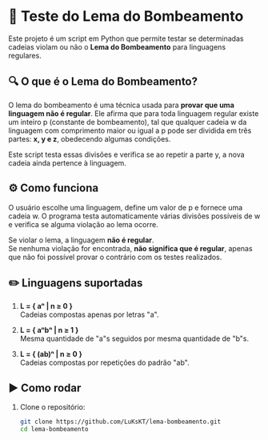 # 📌 Teste do Lema do Bombeamento

Este projeto é um script em Python que permite testar se determinadas cadeias violam ou não o **Lema do Bombeamento** para linguagens regulares.

## 🔍 O que é o Lema do Bombeamento?

O lema do bombeamento é uma técnica usada para **provar que uma linguagem não é regular**. Ele afirma que para toda linguagem regular existe um inteiro p (constante de bombeamento), tal que qualquer cadeia w da linguagem com comprimento maior ou igual a p pode ser dividida em três partes: **x, y e z**, obedecendo algumas condições. 

Este script testa essas divisões e verifica se ao repetir a parte y, a nova cadeia ainda pertence à linguagem.

## ⚙️ Como funciona

O usuário escolhe uma linguagem, define um valor de p e fornece uma cadeia w. O programa testa automaticamente várias divisões possíveis de w e verifica se alguma violação ao lema ocorre.

Se violar o lema, a linguagem **não é regular**.  
Se nenhuma violação for encontrada, **não significa que é regular**, apenas que não foi possível provar o contrário com os testes realizados.

## ✏️ Linguagens suportadas

1. **L = { aⁿ | n ≥ 0 }**  
   Cadeias compostas apenas por letras "a".

2. **L = { aⁿbⁿ | n ≥ 1 }**  
   Mesma quantidade de "a"s seguidos por mesma quantidade de "b"s.

3. **L = { (ab)ⁿ | n ≥ 0 }**  
   Cadeias compostas por repetições do padrão "ab".

## ▶️ Como rodar

1. Clone o repositório:
   ```bash
   git clone https://github.com/LuKsKT/lema-bombeamento.git
   cd lema-bombeamento
